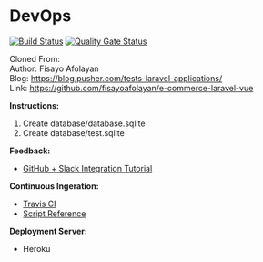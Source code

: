 # DevOps

[![Build Status](https://travis-ci.org/dejongyeong/dev-ops.svg?branch=master)](https://travis-ci.org/dejongyeong/dev-ops) [![Quality Gate Status](https://sonarcloud.io/api/project_badges/measure?project=dejongyeong_dev-ops&metric=alert_status)](https://sonarcloud.io/dashboard?id=dejongyeong_dev-ops)

Cloned From: <br>
Author: Fisayo Afolayan <br>
Blog: https://blog.pusher.com/tests-laravel-applications/ <br>
Link: https://github.com/fisayoafolayan/e-commerce-laravel-vue <br>

<strong>Instructions:</strong>
1. Create database/database.sqlite
2. Create database/test.sqlite

<strong>Feedback:</strong>
* [GitHub + Slack Integration Tutorial](https://github.com/integrations/slack)

<strong>Continuous Ingeration:</strong>
* [Travis CI](https://www.cloudways.com/blog/php-continuous-integration-travis-ci/)
* [Script Reference](https://gist.github.com/gilbitron/5cac0ac5fa07e9b354ac)

<strong>Deployment Server:</strong>
* Heroku